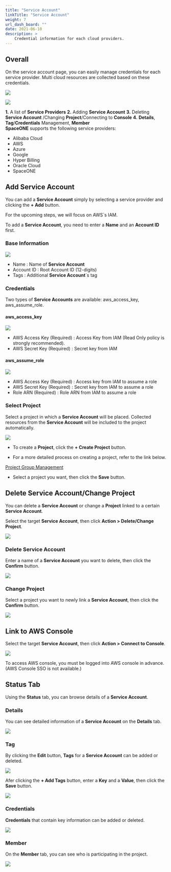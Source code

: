 ```yaml
---
title: "Service Account"
linkTitle: "Service Account"
weight: 7
url_dash_board: ""
date: 2021-06-10
description: >
    Credential information for each cloud providers.
---
```


## Overall

On the service account page, you can easily manage credentials for each service provider. Multi cloud resources are collected based on these credentials.

![](/ko/docs/guides_v1/service_account/service_account_img/service_account_img_01.png)

![](/ko/docs/guides_v1/service_account/service_account_img/service_account_img_02.png)


**1.** A list of **Service Providers**
**2.** Adding  **Service Account**
**3.** Deleting **Service Account** /Changing **Project**/Connecting to **Console**
**4.** **Details**, **Tag**/**Credentials** Management, **Member**
<br>
**SpaceONE** supports the following service providers:
<br>
* Alibaba Cloud
* AWS
* Azure
* Google
* Hyper Billing
* Oracle Cloud
* SpaceONE

## Add Service Account

You can add a **Service Account** simply by selecting a service provider and clicking the **+ Add** button.

For the upcoming steps, we will focus on AWS\`s IAM.

To add a **Service Account**, you need to enter a **Name** and an **Account ID** first.

### Base Information

![](/ko/docs/guides_v1/service_account/service_account_img/service_account_img_03.png)

* Name : Name of **Service Account**
* Account ID : Root Account ID \(12-digits\)
* Tags : Additional **Service Account**\`s tag

### Credentials

Two types of **Service Accounts** are available: aws\_access\_key, aws\_assume\_role\.

#### aws\_access\_key

![](/ko/docs/guides_v1/service_account/service_account_img/service_account_img_04.png)

* AWS Access Key \(Required\) : Access Key from IAM (Read Only policy is strongly recommended).
* AWS Secret Key \(Required\) : Secret key from IAM

#### aws\_assume\_role

![](/ko/docs/guides_v1/service_account/service_account_img/service_account_img_05.png)

* AWS Access Key \(Required\) : Access key from IAM to assume a role
* AWS Secret Key \(Required\) : Secret key from IAM to assume a role
* Role ARN \(Required\) : Role ARN from IAM to assume a role

### Select Project

Select a project in which a **Service Account** will be placed. Collected resources from the **Service Account** will be included to the project automatically.

![](/ko/docs/guides_v1/service_account/service_account_img/service_account_img_06.png)

* To create a **Project**, click the **+ Create Project** button.

* For a more detailed process on creating a project, refer to the link below.

<div class="my-4">
<a class="btn btn-secondary"
    href="/ko/docs/guides_v1/project/project_group_management/"
    target="_blank"
    rel="noopener"
    >Project Group Management</a>
</div>

* Select a project you want, then click the **Save** button.

## Delete Service Account/Change Project

You can delete a **Service Account** or change a **Project** linked to a certain **Service Account**.

Select the target **Service Account**, then click **Action &gt; Delete/Change Project**.

![](/ko/docs/guides_v1/service_account/service_account_img/service_account_img_07.png)

### Delete Service Account

Enter a name of a **Service Account** you want to delete, then click the **Confirm** button.

![](/ko/docs/guides_v1/service_account/service_account_img/service_account_img_08.png)

### Change Project

Select a project you want to newly link a **Service Account**, then click the **Confirm** button.

![](/ko/docs/guides_v1/service_account/service_account_img/service_account_img_09.png)

## Link to AWS Console

Select the target **Service Account**, then click **Action &gt; Connect to Console**.

![](/ko/docs/guides_v1/service_account/service_account_img/service_account_img_10.png)

To access AWS console, you must be logged into AWS console in advance. \(AWS Console SSO is not available.\)

## Status Tab

Using the **Status** tab, you can browse details of a **Service Account**.

### Details

You can see detailed information of a **Service Account** on the **Details** tab.

![](/ko/docs/guides_v1/service_account/service_account_img/service_account_img_11.png)

### Tag

By clicking the **Edit** button, **Tags** for a **Service Account** can be added or deleted.

![](/ko/docs/guides_v1/service_account/service_account_img/service_account_img_12.png)

Afer clicking the **+ Add Tags** button, enter a **Key** and a **Value**, then click the **Save** button.

![](/ko/docs/guides_v1/service_account/service_account_img/service_account_img_13.png)

### Credentials

**Credentials** that contain key information can be added or deleted.

![](/ko/docs/guides_v1/service_account/service_account_img/service_account_img_14.png)

### Member

On the **Member** tab, you can see who is participating in the project.

![](/ko/docs/guides_v1/service_account/service_account_img/service_account_img_15.png)
